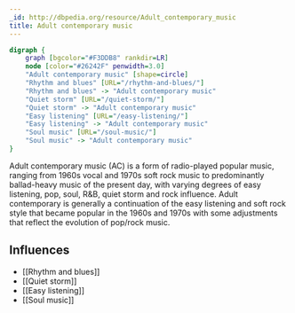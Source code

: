 ```yaml
---
_id: http://dbpedia.org/resource/Adult_contemporary_music
title: Adult contemporary music
---
```


```dot
digraph {
	graph [bgcolor="#F3DDB8" rankdir=LR]
	node [color="#26242F" penwidth=3.0]
	"Adult contemporary music" [shape=circle]
	"Rhythm and blues" [URL="/rhythm-and-blues/"]
	"Rhythm and blues" -> "Adult contemporary music"
	"Quiet storm" [URL="/quiet-storm/"]
	"Quiet storm" -> "Adult contemporary music"
	"Easy listening" [URL="/easy-listening/"]
	"Easy listening" -> "Adult contemporary music"
	"Soul music" [URL="/soul-music/"]
	"Soul music" -> "Adult contemporary music"
}
```

Adult contemporary music (AC) is a form of radio-played popular music, ranging from 1960s vocal and 1970s soft rock music to predominantly ballad-heavy music of the present day, with varying degrees of easy listening, pop, soul, R&B, quiet storm and rock influence. Adult contemporary is generally a continuation of the easy listening and soft rock style that became popular in the 1960s and 1970s with some adjustments that reflect the evolution of pop/rock music.

## Influences
- [[Rhythm and blues]]
- [[Quiet storm]]
- [[Easy listening]]
- [[Soul music]]
